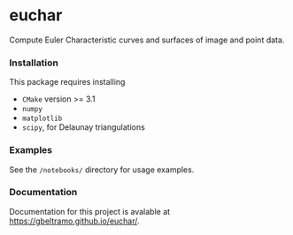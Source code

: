 # euchar
Compute Euler Characteristic curves and surfaces of image and point data. 

### Installation

This package requires installing

- `CMake` version >= 3.1
- `numpy`
- `matplotlib`
- `scipy`, for Delaunay triangulations

### Examples

See the `/notebooks/` directory for usage examples.

### Documentation

Documentation for this project is avalable at https://gbeltramo.github.io/euchar/.